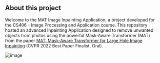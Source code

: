 ## About this project
Welcome to the MAT Image Inpainting Application, a project developed for the CS406 - Image Processing and Application course. This repository hosted an advanced Inpainting Application designed to remove unwanted objects from photos using the powerful Mask-Aware Transformer (MAT) from the paper [MAT: Mask-Aware Transformer for Large Hole Image Inpainting](https://github.com/fenglinglwb/MAT) (CVPR 2022 Best Paper Finalist, Oral).

![image](https://github.com/yenle73/Inpainting-Application/assets/128300242/349e03e2-6d18-40d4-9d37-0cdd1b5177dc)

